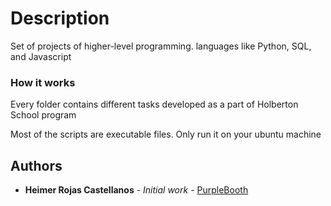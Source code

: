 # Description

Set of projects of higher-level programming. languages like Python, SQL, and Javascript

### How it works

Every folder contains different tasks developed as a part of Holberton School program 

Most of the scripts are executable files. Only run it on your ubuntu machine

## Authors

* **Heimer Rojas Castellanos** - *Initial work* - [PurpleBooth](https://github.com/heimerr)
